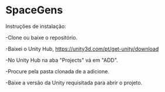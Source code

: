 # SpaceGens

Instruções de instalação:

-Clone ou baixe o repositório.

-Baixei o Unity Hub, https://unity3d.com/pt/get-unity/download

-No Unity Hub na aba "Projects" vá em "ADD".

-Procure pela pasta clonada de a adicione.

-Baixe a versão da Unity requisitada para abrir o projeto.

